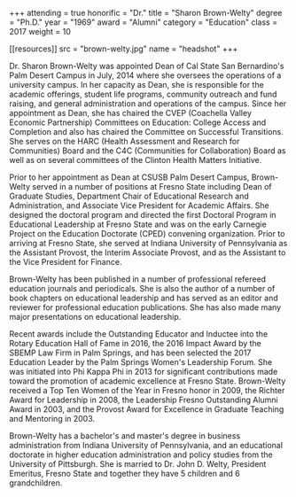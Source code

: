 +++
attending = true
honorific = "Dr."
title     = "Sharon Brown-Welty"
degree    = "Ph.D."
year      = "1969"
award     = "Alumni"
category  = "Education"
class     = 2017
weight    = 10

[[resources]]
  src  = "brown-welty.jpg"
  name = "headshot"
+++

Dr. Sharon Brown-Welty was appointed Dean of Cal State San Bernardino's Palm Desert Campus in July, 2014 where she oversees the operations of a university campus. In her capacity as Dean, she is responsible for the academic offerings, student life programs, community outreach and fund raising, and general administration and operations of the campus. Since her appointment as Dean, she has chaired the CVEP (Coachella Valley Economic Partnership) Committees on Education: College Access and Completion and also has chaired the Committee on Successful Transitions. She serves on the HARC (Health Assessment and Research for Communities) Board and the C4C (Communities for Collabo­ration) Board as well as on several committees of the Clinton Health Matters Initiative.

Prior to her appointment as Dean at CSUSB Palm Desert Campus, Brown-Welty served in a number of positions at Fresno State including Dean of Graduate Studies, Department Chair of Educational Research and Administration, and Associate Vice President for Academic Affairs. She designed the doctoral program and directed the first Doctoral Program in Educational Leadership at Fresno State and was on the early Carnegie Project on the Education Doctorate (CPED) convening organiza­tion. Prior to arriving at Fresno State, she served at Indiana University of Pennsylvania as the Assistant Provost, the Interim Associate Provost, and as the Assistant to the Vice President for Finance.

Brown-Welty has been published in a number of professional refereed education journals and periodicals. She is also the author of a number of book chapters on educational leadership and has served as an editor and reviewer for professional education publications. She has also made many major presentations on educational leadership.

Recent awards include the Outstanding Educator and Inductee into the Rotary Education Hall of Fame in 2016, the 2016 Impact Award by the SBEMP Law Firm in Palm Springs, and has been selected the 2017 Education Leader by the Palm Springs Women's Leadership Forum. She was initiated into Phi Kappa Phi in 2013 for significant contributions made toward the promotion of academic excellence at Fresno State. Brown-Welty received a Top Ten Women of the Year in Fresno honor in 2009, the Richter Award for Leadership in 2008, the Leadership Fresno Outstanding Alumni Award in 2003, and the Provost Award for Excellence in Graduate Teaching and Mentoring in 2003.

Brown-Welty has a bachelor's and master's degree in business administration from Indiana University of Pennsylvania, and an educational doctorate in higher education administration and policy studies from the University of Pittsburgh. She is married to Dr. John D. Welty, President Emeritus, Fresno State and together they have 5 children and 6 grandchildren.
